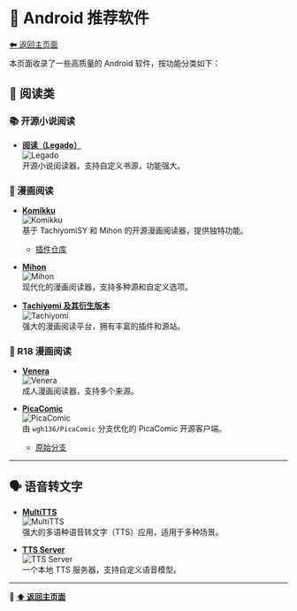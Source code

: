 # 📱 Android 推荐软件  
[⬅ 返回主页面](README.md)  

本页面收录了一些高质量的 Android 软件，按功能分类如下：  

## 📖 阅读类  

### 📚 开源小说阅读  
- **[阅读（Legado）](https://t.me/Legado_Channels/1116)**  
  ![Legado](https://img.shields.io/github/stars/gedoor/legado?style=social)  
  开源小说阅读器，支持自定义书源，功能强大。  

### 📖 漫画阅读  
- **[Komikku](https://github.com/komikku-app/komikku/releases)**  
  ![Komikku](https://img.shields.io/github/stars/komikku-app/komikku?style=social)  
  基于 TachiyomiSY 和 Mihon 的开源漫画阅读器，提供独特功能。  
  - [插件仓库](https://raw.githubusercontent.com/komikku-app/extensions/repo/index.min.json)  

- **[Mihon](https://mihon.app/)**  
  ![Mihon](https://img.shields.io/badge/漫画阅读-官方-green)  
  现代化的漫画阅读器，支持多种源和自定义选项。  

- **[Tachiyomi 及其衍生版本](https://bio.link/iitachiyomi)**  
  ![Tachiyomi](https://img.shields.io/github/stars/tachiyomiorg/tachiyomi?style=social)  
  强大的漫画阅读平台，拥有丰富的插件和源站。  

### 🔞 R18 漫画阅读  
- **[Venera](https://github.com/venera-app/venera)**  
  ![Venera](https://img.shields.io/github/stars/venera-app/venera?style=social)  
  成人漫画阅读器，支持多个来源。  

- **[PicaComic](https://github.com/Pacalini/PicaComic)**  
  ![PicaComic](https://img.shields.io/github/stars/Pacalini/PicaComic?style=social)  
  由 `wgh136/PicaComic` 分支优化的 PicaComic 开源客户端。  
  - [原始分支](https://github.com/wgh136/PicaComic)  

---

## 🗣 语音转文字  

- **[MultiTTS](https://t.me/MultiTTS_channel)**  
  ![MultiTTS](https://img.shields.io/badge/TTS-多语种语音合成-blue)  
  强大的多语种语音转文字（TTS）应用，适用于多种场景。  

- **[TTS Server](https://github.com/jing332/tts-server-android)**  
  ![TTS Server](https://img.shields.io/github/stars/jing332/tts-server-android?style=social)  
  一个本地 TTS 服务器，支持自定义语音模型。  

---

📌 **[⬆ 返回主页面](README.md)**
